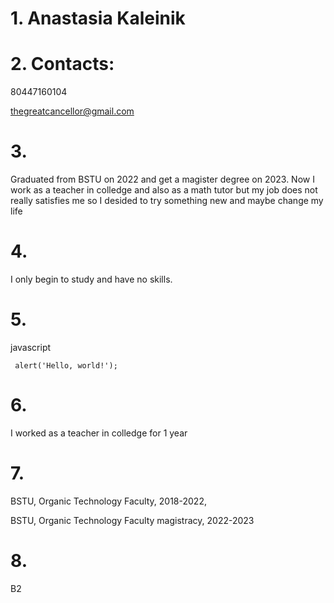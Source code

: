 **1. Anastasia Kaleinik**
=
**2. Contacts:**
=
80447160104

thegreatcancellor@gmail.com

**3.**
=
Graduated from BSTU on 2022 and get a magister degree on 2023. Now I work as a teacher in colledge and also as a math tutor but my job does not really satisfies me so I desided to try something new and maybe change my life

**4.**
=
I only begin to study and have no skills.

**5.**
=
javascript

``` alert('Hello, world!');```

**6.**
=
I worked as a teacher in colledge for 1 year

**7.**
=
BSTU, Organic Technology Faculty, 2018-2022,

BSTU, Organic Technology Faculty magistracy, 2022-2023

**8.**
=
B2

